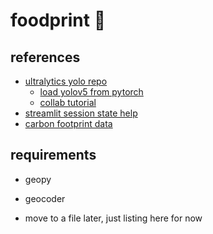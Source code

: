 # foodprint :apple:


## references
- [ultralytics yolo repo](https://github.com/ultralytics/yolov5)
  - [load yolov5 from pytorch](https://github.com/ultralytics/yolov5/issues/36)
  - [collab tutorial](https://colab.research.google.com/github/ultralytics/yolov5/blob/master/tutorial.ipynb)
- [streamlit session state help](https://docs.streamlit.io/library/advanced-features/session-state)
- [carbon footprint data](https://www.kaggle.com/datasets/selfvivek/environment-impact-of-food-production)

## requirements
- geopy
- geocoder

- move to a file later, just listing here for now
